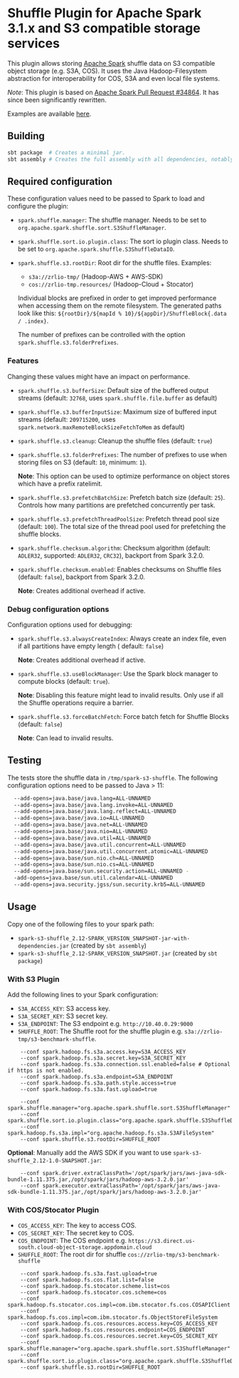 # Shuffle Plugin for Apache Spark 3.1.x and S3 compatible storage services

This plugin allows storing [Apache Spark](https://spark.apache.org/) shuffle data on S3 compatible object storage (e.g.
S3A, COS). It uses the Java Hadoop-Filesystem abstraction for interoperability for COS, S3A and even local file systems.

*Note*: This plugin is based on [Apache Spark Pull Request #34864](https://github.com/apache/spark/pull/34864/files). It
has since been significantly rewritten.

Examples are available [here](./examples).

## Building

```bash
sbt package  # Creates a minimal jar.
sbt assembly # Creates the full assembly with all dependencies, notably hadoop cloud.
 ```

## Required configuration

These configuration values need to be passed to Spark to load and configure the plugin:

- `spark.shuffle.manager`: The shuffle manager. Needs to be set to `org.apache.spark.shuffle.sort.S3ShuffleManager`.
- `spark.shuffle.sort.io.plugin.class`: The sort io plugin class. Needs to be set to
  `org.apache.spark.shuffle.S3ShuffleDataIO`.
- `spark.shuffle.s3.rootDir`: Root dir for the shuffle files. Examples:
    - `s3a://zrlio-tmp/` (Hadoop-AWS + AWS-SDK)
    - `cos://zrlio-tmp.resources/` (Hadoop-Cloud + Stocator)

  Individual blocks are prefixed in order to get improved performance when accessing them on the remote filesystem.
  The generated paths look like this: `${rootDir}/${mapId % 10}/${appDir}/ShuffleBlock{.data / .index}`.

  The number of prefixes can be controlled with the option `spark.shuffle.s3.folderPrefixes`.

### Features

Changing these values might have an impact on performance. 

- `spark.shuffle.s3.bufferSize`: Default size of the buffered output streams (default: `32768`,
  uses `spark.shuffle.file.buffer` as default)
- `spark.shuffle.s3.bufferInputSize`: Maximum size of buffered input streams (default: `209715200`,
  uses `spark.network.maxRemoteBlockSizeFetchToMem` as default)
- `spark.shuffle.s3.cleanup`: Cleanup the shuffle files (default: `true`)
- `spark.shuffle.s3.folderPrefixes`: The number of prefixes to use when storing files on S3
  (default: `10`, minimum: `1`).

  **Note**: This option can be used to optimize performance on object stores which have a prefix ratelimit.
- `spark.shuffle.s3.prefetchBatchSize`: Prefetch batch size (default: `25`). Controls how many partitions are prefetched
  concurrently per task.
- `spark.shuffle.s3.prefetchThreadPoolSize`: Prefetch thread pool size (default: `100`). The total size of the thread
  pool used for prefetching the shuffle blocks.
- `spark.shuffle.checksum.algorithm`: Checksum algorithm (default: `ADLER32`, supported: `ADLER32`, `CRC32`), backport
  from Spark 3.2.0.
- `spark.shuffle.checksum.enabled`: Enables checksums on Shuffle files (default: `false`), backport from Spark 3.2.0.

  **Note**: Creates additional overhead if active.


### Debug configuration options

Configuration options used for debugging:

- `spark.shuffle.s3.alwaysCreateIndex`: Always create an index file, even if all partitions have empty length (
  default: `false`)

  **Note**: Creates additional overhead if active.

- `spark.shuffle.s3.useBlockManager`: Use the Spark block manager to compute blocks (default: `true`).

  **Note**: Disabling this feature might lead to invalid results. Only use if all the Shuffle operations require a
  barrier.

- `spark.shuffle.s3.forceBatchFetch`: Force batch fetch for Shuffle Blocks (default: `false`)

  **Note**: Can lead to invalid results.

## Testing

The tests store the shuffle data in `/tmp/spark-s3-shuffle`. The following configuration options need to be passed
to Java > 11:

```bash
  --add-opens=java.base/java.lang=ALL-UNNAMED
  --add-opens=java.base/java.lang.invoke=ALL-UNNAMED
  --add-opens=java.base/java.lang.reflect=ALL-UNNAMED
  --add-opens=java.base/java.io=ALL-UNNAMED
  --add-opens=java.base/java.net=ALL-UNNAMED
  --add-opens=java.base/java.nio=ALL-UNNAMED
  --add-opens=java.base/java.util=ALL-UNNAMED 
  --add-opens=java.base/java.util.concurrent=ALL-UNNAMED 
  --add-opens=java.base/java.util.concurrent.atomic=ALL-UNNAMED 
  --add-opens=java.base/sun.nio.ch=ALL-UNNAMED 
  --add-opens=java.base/sun.nio.cs=ALL-UNNAMED 
  --add-opens=java.base/sun.security.action=ALL-UNNAMED -
  -add-opens=java.base/sun.util.calendar=ALL-UNNAMED 
  --add-opens=java.security.jgss/sun.security.krb5=ALL-UNNAMED 
```

## Usage

Copy one of the following files to your spark path:

- `spark-s3-shuffle_2.12-SPARK_VERSION_SNAPSHOT-jar-with-dependencies.jar` (created by `sbt assembly`)
- `spark-s3-shuffle_2.12-SPARK_VERSION_SNAPSHOT.jar` (created by `sbt package`)

### With S3 Plugin

Add the following lines to your Spark configuration:

- `S3A_ACCESS_KEY`: S3 access key.
- `S3A_SECRET_KEY`: S3 secret key.
- `S3A_ENDPOINT`: The S3 endpoint e.g. `http://10.40.0.29:9000`
- `SHUFFLE_ROOT`: The Shuffle root for the shuffle plugin e.g. `s3a://zrlio-tmp/s3-benchmark-shuffle`.

```
    --conf spark.hadoop.fs.s3a.access.key=S3A_ACCESS_KEY
    --conf spark.hadoop.fs.s3a.secret.key=S3A_SECRET_KEY
    --conf spark.hadoop.fs.s3a.connection.ssl.enabled=false # Optional if https is not enabled.
    --conf spark.hadoop.fs.s3a.endpoint=S3A_ENDPOINT
    --conf spark.hadoop.fs.s3a.path.style.access=true
    --conf spark.hadoop.fs.s3a.fast.upload=true
    
    --conf spark.shuffle.manager="org.apache.spark.shuffle.sort.S3ShuffleManager"
    --conf spark.shuffle.sort.io.plugin.class="org.apache.spark.shuffle.S3ShuffleDataIO"
    --conf spark.hadoop.fs.s3a.impl="org.apache.hadoop.fs.s3a.S3AFileSystem"
    --conf spark.shuffle.s3.rootDir=SHUFFLE_ROOT
```

**Optional**: Manually add the AWS SDK if you want to use `spark-s3-shuffle_2.12-1.0-SNAPSHOT.jar`:

```
    --conf spark.driver.extraClassPath='/opt/spark/jars/aws-java-sdk-bundle-1.11.375.jar,/opt/spark/jars/hadoop-aws-3.2.0.jar'
    --conf spark.executor.extraClassPath='/opt/spark/jars/aws-java-sdk-bundle-1.11.375.jar,/opt/spark/jars/hadoop-aws-3.2.0.jar'
```

### With COS/Stocator Plugin

- `COS_ACCESS_KEY`: The key to access COS.
- `COS_SECRET_KEY`: The secret key to COS.
- `COS_ENDPOINT`: The COS endpoint e.g. `https://s3.direct.us-south.cloud-object-storage.appdomain.cloud`
- `SHUFFLE_ROOT`: The root dir for shuffle `cos://zrlio-tmp/s3-benchmark-shuffle`

```
    --conf spark.hadoop.fs.s3a.fast.upload=true
    --conf spark.hadoop.fs.cos.flat.list=false
    --conf spark.hadoop.fs.stocator.scheme.list=cos
    --conf spark.hadoop.fs.stocator.cos.scheme=cos
    --conf spark.hadoop.fs.stocator.cos.impl=com.ibm.stocator.fs.cos.COSAPIClient
    --conf spark.hadoop.fs.cos.impl=com.ibm.stocator.fs.ObjectStoreFileSystem
    --conf spark.hadoop.fs.cos.resources.access.key=COS_ACCESS_KEY
    --conf spark.hadoop.fs.cos.resources.endpoint=COS_ENDPOINT
    --conf spark.hadoop.fs.cos.resources.secret.key=COS_SECRET_KEY
    --conf spark.shuffle.manager="org.apache.spark.shuffle.sort.S3ShuffleManager"
    --conf spark.shuffle.sort.io.plugin.class="org.apache.spark.shuffle.S3ShuffleDataIO"
    --conf spark.shuffle.s3.rootDir=SHUFFLE_ROOT
```
